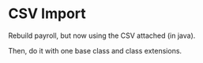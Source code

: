 # CSV Import

Rebuild payroll, but now using the CSV attached (in java).

Then, do it with one base class and class extensions.